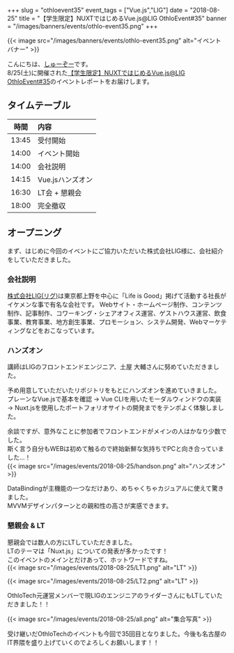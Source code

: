 +++
slug = "othloevent35"
event_tags = ["Vue.js","LIG"]
date = "2018-08-25"
title = "【学生限定】NUXTではじめるVue.js@LIG OthloEvent#35"
banner = "/images/banners/events/othlo-event35.png"
+++

{{< image src="/images/banners/events/othlo-event35.png" alt="イベントバナー" >}}

こんにちは、[しゅーぞー](https://twitter.com/shuzo_create)です。  
8/25(土)に開催された[【学生限定】NUXTではじめるVue.js@LIG OthloEvent#35](https://othlotech.connpass.com/event/95799/)のイベントレポートをお届けします。

## タイムテーブル
時間|内容
|:-----:|:-----|
|13:45|受付開始|
|14:00|イベント開始|
|14:00|会社説明|
|14:15|Vue.jsハンズオン|
|16:30|LT会 + 懇親会|
|18:00|完全撤収|


## オープニング
まず、はじめに今回のイベントにご協力いただいた株式会社LIG様に、会社紹介をしていただきました。

### 会社説明
[株式会社LIG(リグ)](https://liginc.co.jp/)は東京都上野を中心に「Life is Good」掲げて活動する社長がイケメンな事で有名な会社です。 
Webサイト・ホームページ制作、コンテンツ制作、記事制作、コワーキング・シェアオフィス運営、ゲストハウス運営、飲食事業、教育事業、地方創生事業、プロモーション、システム開発、Webマーケティングなどをおこなっています。  


### ハンズオン
講師はLIGのフロントエンドエンジニア、土屋 大輔さんに努めていただきました。  

予め用意していただいたリポジトリをもとにハンズオンを進めていきました。  
プレーンなVue.jsで基本を確認 → Vue CLIを用いたモーダルウィンドウの実装 → Nuxt.jsを使用したポートフォリオサイトの開発までをテンポよく体験しました。  


余談ですが、意外なことに参加者でフロントエンドがメインの人はかなり少数でした。  
斯く言う自分もWEBは初めて触るので終始新鮮な気持ちでPCと向き合っていました...！  
{{< image src="/images/events/2018-08-25/handson.png" alt="ハンズオン" >}}  


DataBindingが主機能の一つなだけあり、めちゃくちゃカジュアルに使えて驚きました。  
MVVMデザインパターンとの親和性の高さが実感できます。  


### 懇親会 & LT
懇親会では数人の方にLTしていただきました。  
LTのテーマは「Nuxt.js」についての発表が多かったです！  
このイベントのメインとだけあって、ホットワードですね。  
{{< image src="/images/events/2018-08-25/LT1.png" alt="LT" >}}  


{{< image src="/images/events/2018-08-25/LT2.png" alt="LT" >}}  

OthloTech元運営メンバーで現LIGのエンジニアのライダーさんにもLTしていただきました！！ 

{{< image src="/images/events/2018-08-25/all.png" alt="集合写真" >}}  

受け継いだOthloTechのイベントも今回で35回目となりました。今後も名古屋のIT界隈を盛り上げていくのでよろしくお願いします！！  
